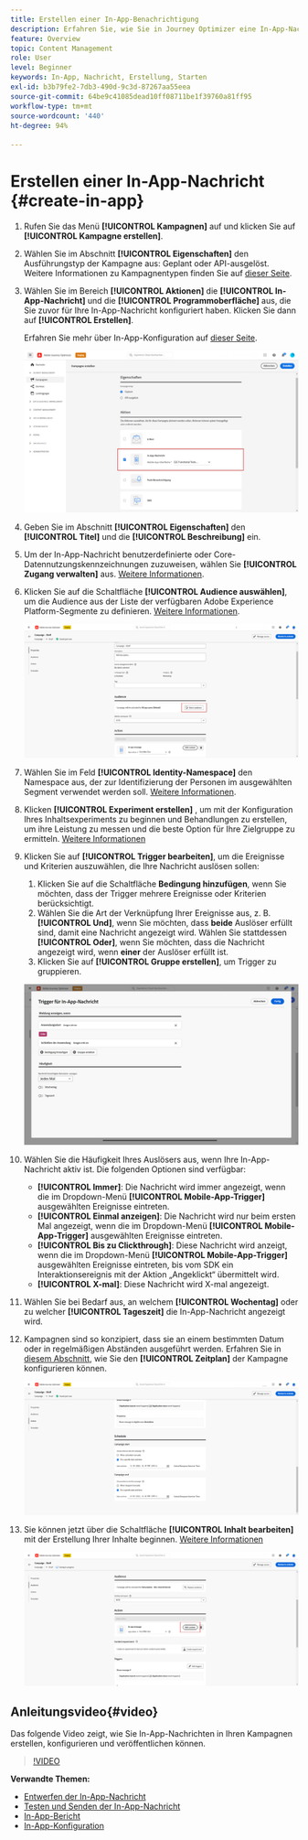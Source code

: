 ```yaml
---
title: Erstellen einer In-App-Benachrichtigung
description: Erfahren Sie, wie Sie in Journey Optimizer eine In-App-Nachricht
feature: Overview
topic: Content Management
role: User
level: Beginner
keywords: In-App, Nachricht, Erstellung, Starten
exl-id: b3b79fe2-7db3-490d-9c3d-87267aa55eea
source-git-commit: 64be9c41085dead10ff08711be1f39760a81ff95
workflow-type: tm+mt
source-wordcount: '440'
ht-degree: 94%

---
```


# Erstellen einer In-App-Nachricht {#create-in-app}

<!--
>[!BEGINTABS]

>[!TAB Add an In-app message to a journey]

>[!AVAILABILITY]
>
>The In-app activity is currently available as a beta to select users only. To join the beta program, contact Adobe Customer Care.

1. Open your journey, then drag and drop an **[!UICONTROL In-app]** activity from the **[!UICONTROL Actions]** section of the palette.

    When a profile reaches the end of their journey, any in-app messages displayed to them will automatically expire. For that reason, a Wait activity is automatically added after your In-app activity to ensure proper timing.

    ![](assets/in_app_journey_1.png)

1. Enter a **[!UICONTROL Label]** and **[!UICONTROL Description]** for your message.

1. Choose the [In-app surface](inapp-configuration.md) to use.

    ![](assets/in_app_journey_2.png)

1. You can now start designing your content with the **[!UICONTROL Edit content]** button. [Learn more](design-in-app.md)

1. Click **[!UICONTROL Edit trigger]** to configure your Trigger. 

    ![](assets/in_app_journey_4.png)

1. Choose the frequency of your trigger when your In-app message is active:

    * **[!UICONTROL Show every time]**: Always show the message when the events selected in the **[!UICONTROL Mobile app trigger]** drop-down occur.
    * **[!UICONTROL Show once]**: Only show this message the first time the events selected in the **[!UICONTROL Mobile app trigger]** drop-down occur.
    * **[!UICONTROL Show until click through]**: Show this message when the events selected in the **[!UICONTROL Mobile app trigger]** drop-down occur until an interact event is sent by the SDK with an action of "clicked".

1. From the **[!UICONTROL Mobile app trigger]** dropdown(s), choose the event(s) and criteria that will trigger your message:

    1. From the left drop-down, select the event required to trigger the message.
    1. From the right drop-down, select the validation required on the selected event.
    1. Click the **[!UICONTROL Add]** button if you want the trigger to consider multiple events or criteria. Then, repeat the steps above.
    1. Select how your events are linked, e.g. choose **[!UICONTROL And]** if you want **both** triggers to be true in order for a message to be shown or choose **[!UICONTROL Or]** if you want the message to be shown if **either** of the triggers are true.
    1. Click **[!UICONTROL Save]** when your Triggers have been configured.

    ![](assets/in_app_journey_3.png)
    
1. If necessary, complete your journey flow by dragging and dropping additional actions or events. [Learn more](../building-journeys/about-journey-activities.md)

1. Once your In-app message is ready, finalize the configuration and publish your journey to activate it.

For more information on how to configure a journey, refer to [this page](../building-journeys/journey-gs.md).

>[!TAB Add an In-app message to a campaign]
-->

1. Rufen Sie das Menü **[!UICONTROL Kampagnen]** auf und klicken Sie auf **[!UICONTROL Kampagne erstellen]**.

1. Wählen Sie im Abschnitt **[!UICONTROL Eigenschaften]** den Ausführungstyp der Kampagne aus: Geplant oder API-ausgelöst. Weitere Informationen zu Kampagnentypen finden Sie auf [dieser Seite](../campaigns/create-campaign.md#campaigntype).

1. Wählen Sie im Bereich **[!UICONTROL Aktionen]** die **[!UICONTROL In-App-Nachricht]** und die **[!UICONTROL Programmoberfläche]** aus, die Sie zuvor für Ihre In-App-Nachricht konfiguriert haben. Klicken Sie dann auf **[!UICONTROL Erstellen]**.

   Erfahren Sie mehr über In-App-Konfiguration auf [dieser Seite](inapp-configuration.md).

   ![](assets/in_app_create_1.png)

1. Geben Sie im Abschnitt **[!UICONTROL Eigenschaften]** den **[!UICONTROL Titel]** und die **[!UICONTROL Beschreibung]** ein.

1. Um der In-App-Nachricht benutzerdefinierte oder Core-Datennutzungskennzeichnungen zuzuweisen, wählen Sie **[!UICONTROL Zugang verwalten]** aus. [Weitere Informationen](../administration/object-based-access.md).

1. Klicken Sie auf die Schaltfläche **[!UICONTROL Audience auswählen]**, um die Audience aus der Liste der verfügbaren Adobe Experience Platform-Segmente zu definieren. [Weitere Informationen](../segment/about-segments.md).

   ![](assets/in_app_create_2.png)

1. Wählen Sie im Feld **[!UICONTROL Identity-Namespace]** den Namespace aus, der zur Identifizierung der Personen im ausgewählten Segment verwendet werden soll. [Weitere Informationen](../event/about-creating.md#select-the-namespace).

1. Klicken **[!UICONTROL Experiment erstellen]** , um mit der Konfiguration Ihres Inhaltsexperiments zu beginnen und Behandlungen zu erstellen, um ihre Leistung zu messen und die beste Option für Ihre Zielgruppe zu ermitteln. [Weitere Informationen](../campaigns/content-experiment.md)

1. Klicken Sie auf **[!UICONTROL Trigger bearbeiten]**, um die Ereignisse und Kriterien auszuwählen, die Ihre Nachricht auslösen sollen:

   1. Klicken Sie auf die Schaltfläche **Bedingung hinzufügen**, wenn Sie möchten, dass der Trigger mehrere Ereignisse oder Kriterien berücksichtigt.
   1. Wählen Sie die Art der Verknüpfung Ihrer Ereignisse aus, z. B. **[!UICONTROL Und]**, wenn Sie möchten, dass **beide** Auslöser erfüllt sind, damit eine Nachricht angezeigt wird. Wählen Sie stattdessen **[!UICONTROL Oder]**, wenn Sie möchten, dass die Nachricht angezeigt wird, wenn **einer** der Auslöser erfüllt ist.
   1. Klicken Sie auf **[!UICONTROL Gruppe erstellen]**, um Trigger zu gruppieren.

   ![](assets/in_app_create_3.png)

1. Wählen Sie die Häufigkeit Ihres Auslösers aus, wenn Ihre In-App-Nachricht aktiv ist. Die folgenden Optionen sind verfügbar:

   * **[!UICONTROL Immer]**: Die Nachricht wird immer angezeigt, wenn die im Dropdown-Menü **[!UICONTROL Mobile-App-Trigger]** ausgewählten Ereignisse eintreten.
   * **[!UICONTROL Einmal anzeigen]**: Die Nachricht wird nur beim ersten Mal angezeigt, wenn die im Dropdown-Menü **[!UICONTROL Mobile-App-Trigger]** ausgewählten Ereignisse eintreten.
   * **[!UICONTROL Bis zu Clickthrough]**: Diese Nachricht wird anzeigt, wenn die im Dropdown-Menü **[!UICONTROL Mobile-App-Trigger]** ausgewählten Ereignisse eintreten, bis vom SDK ein Interaktionsereignis mit der Aktion „Angeklickt“ übermittelt wird.
   * **[!UICONTROL X-mal]**: Diese Nachricht wird X-mal angezeigt.

1. Wählen Sie bei Bedarf aus, an welchem **[!UICONTROL Wochentag]** oder zu welcher **[!UICONTROL Tageszeit]** die In-App-Nachricht angezeigt wird.

1. Kampagnen sind so konzipiert, dass sie an einem bestimmten Datum oder in regelmäßigen Abständen ausgeführt werden. Erfahren Sie in [diesem Abschnitt](../campaigns/create-campaign.md#schedule), wie Sie den **[!UICONTROL Zeitplan]** der Kampagne konfigurieren können.

   ![](assets/in-app-schedule.png)

1. Sie können jetzt über die Schaltfläche **[!UICONTROL Inhalt bearbeiten]** mit der Erstellung Ihrer Inhalte beginnen. [Weitere Informationen](design-in-app.md)

   ![](assets/in_app_create_4.png)

<!--
>[!ENDTABS]
-->

## Anleitungsvideo{#video}

Das folgende Video zeigt, wie Sie In-App-Nachrichten in Ihren Kampagnen erstellen, konfigurieren und veröffentlichen können.

>[!VIDEO](https://video.tv.adobe.com/v/3410430?quality=12&learn=on)


**Verwandte Themen:**

* [Entwerfen der In-App-Nachricht](design-in-app.md)
* [Testen und Senden der In-App-Nachricht](send-in-app.md)
* [In-App-Bericht](../reports/campaign-global-report.md#inapp-report)
* [In-App-Konfiguration](inapp-configuration.md)